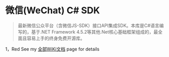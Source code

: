 微信(WeChat) C# SDK
=====

>最新微信公众平台（含微信JS-SDK）接口API集成SDK。本库是C#语言编写的，基于.NET Framework 4.5.2等其他.Net核心基础框架组成的，最全面且容易上手的终身免费开源库。

1，Red See my [全部WiKi文档](../../wiki/) page for details
